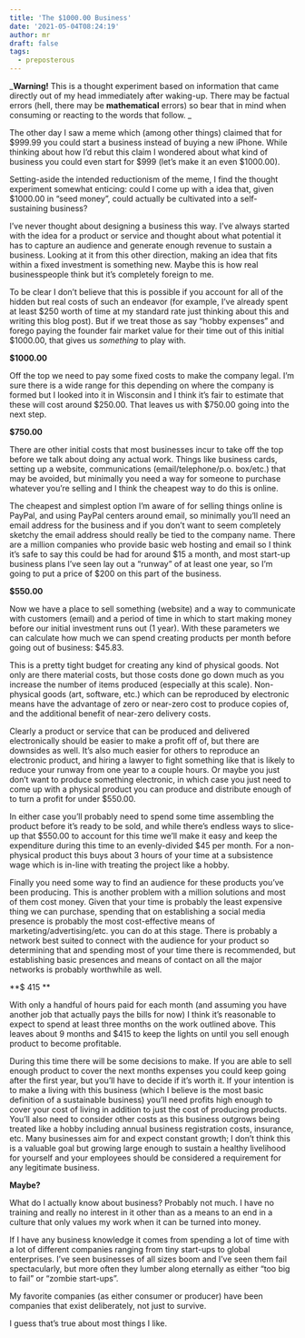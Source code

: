 ```yaml
---
title: 'The $1000.00 Business'
date: '2021-05-04T08:24:19'
author: mr
draft: false
tags:
  - preposterous
---
```

_**Warning!** This is a thought experiment based on information that came
directly out of my head immediately after waking-up. There may be factual
errors (hell, there may be **mathematical** errors) so bear that in mind when
consuming or reacting to the words that follow. _

  

The other day I saw a meme which (among other things) claimed that for
$999.99  you could start a business instead of buying a new iPhone. While
thinking about how I’d rebut this claim I wondered about what kind of business
you could even start for $999 (let’s make it an even $1000.00).

  

Setting-aside the intended reductionism of the meme, I find the thought
experiment somewhat enticing: could I come up with a idea that, given $1000.00
in “seed money”, could actually be cultivated into a self-sustaining business?

  

I’ve never thought about designing a business this way. I’ve always started
with the idea for a product or service and thought about what potential it has
to capture an audience and generate enough revenue to sustain a business.
Looking at it from this other direction, making an idea that fits within a
fixed investment is something new. Maybe this is how real businesspeople think
but it’s completely foreign to me.

  

To be clear I don’t believe that this is possible if you account for all of
the hidden but real costs of such an endeavor (for example, I’ve already spent
at least $250 worth of time at my standard rate just thinking about this and
writing this blog post). But if we treat those as say “hobby expenses” and
forego paying the founder fair market value for their time out of this initial
$1000.00, that gives us _something_ to play with.

  

**$1000.00**

Off the top we need to pay some fixed costs to make the company legal. I’m
sure there is a wide range for this depending on where the company is formed
but I looked into it in Wisconsin and I think it’s fair to estimate that these
will cost around $250.00. That leaves us with $750.00 going into the next
step.

  

**$750.00**

There are other initial costs that most businesses incur to take off the top
before we talk about doing any actual work. Things like business cards,
setting up a website, communications (email/telephone/p.o. box/etc.) that may
be avoided, but minimally you need a way for someone to purchase whatever
you’re selling and I think the cheapest way to do this is online.

  

The cheapest and simplest option I’m aware of for selling things online is
PayPal, and using PayPal centers around email, so minimally you’ll need an
email address for the business and if you don’t want to seem completely
sketchy the email address should really be tied to the company name. There are
a million companies who provide basic web hosting and email so I think it’s
safe to say this could be had for around $15 a month, and most start-up
business plans I’ve seen lay out a “runway” of at least one year, so I’m going
to put a price of $200 on this part of the business.

  

**$550.00**

Now we have a place to sell something (website) and a way to communicate with
customers (email) and a period of time in which to start making money before
our initial investment runs out (1 year). With these parameters we can
calculate how much we can spend creating products per month before going out
of business: $45.83.

  

This is a pretty tight budget for creating any kind of physical goods. Not
only are there material costs, but those costs done go down much as you
increase the number of items produced (especially at this scale). Non-physical
goods (art, software, etc.) which can be reproduced by electronic means have
the advantage of zero or near-zero cost to produce copies of, and the
additional benefit of near-zero delivery costs.

  

Clearly a product or service that can be produced and delivered electronically
should be easier to make a profit off of, but there are downsides as well.
It’s also much easier for others to reproduce an electronic product, and
hiring a lawyer to fight something like that is likely to reduce your runway
from one year to a couple hours. Or maybe you just don’t want to produce
something electronic, in which case you just need to come up with a physical
product you can produce and distribute enough of to turn a profit for under
$550.00.

  

In either case you’ll probably need to spend some time assembling the product
before it’s ready to be sold, and while there’s endless ways to slice-up that
$550.00 to account for this time we’ll make it easy and keep the expenditure
during this time to an evenly-divided $45 per month. For a non-physical
product this buys about 3 hours of your time at a subsistence wage which is
in-line with treating the project like a hobby.

  

Finally you need some way to find an audience for these products you’ve been
producing. This is another problem with a million solutions and most of them
cost money. Given that your time is probably the least expensive thing we can
purchase, spending that on establishing a social media presence is probably
the most cost-effective means of marketing/advertising/etc. you can do at this
stage. There is probably a network best suited to connect with the audience
for your product so determining that and spending most of your time there is
recommended, but establishing basic presences and means of contact on all the
major networks is probably worthwhile as well.

  

**$ 415  **

With only a handful of hours paid for each month (and assuming you have
another job that actually pays the bills for now) I think it’s reasonable to
expect to spend at least three months on the work outlined above. This leaves
about 9 months and $415 to keep the lights on until you sell enough product to
become profitable.

  

During this time there will be some decisions to make. If you are able to sell
enough product to cover the next months expenses you could keep going after
the first year, but you’ll have to decide if it’s worth it. If your intention
is to make a living with this business (which I believe is the most basic
definition of a sustainable business) you’ll need profits high enough to cover
your cost of living in addition to just the cost of producing products. You’ll
also need to consider other costs as this business outgrows being treated like
a hobby including annual business registration costs, insurance, etc. Many
businesses aim for and expect constant growth; I don’t think this is a
valuable goal but growing large enough to sustain a healthy livelihood for
yourself and your employees should be considered a requirement for any
legitimate business.

  

**Maybe?**

What do I actually know about business? Probably not much. I have no training
and really no interest in it other than as a means to an end in a culture that
only values my work when it can be turned into money.

  

If I have any business knowledge it comes from spending a lot of time with a
lot of different companies ranging from tiny start-ups to global enterprises.
I’ve seen businesses of all sizes boom and I’ve seen them fail spectacularly,
but more often they lumber along eternally as either “too big to fail” or
“zombie start-ups”.

  

My favorite companies (as either consumer or producer) have been companies
that exist deliberately, not just to survive.

  

I guess that’s true about most things I like.

  

